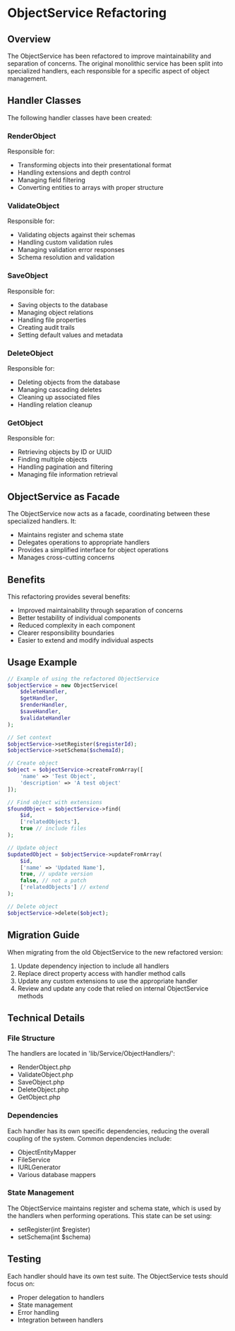 # ObjectService Refactoring

## Overview

The ObjectService has been refactored to improve maintainability and separation of concerns. The original monolithic service has been split into specialized handlers, each responsible for a specific aspect of object management.

## Handler Classes

The following handler classes have been created:

### RenderObject

Responsible for:
- Transforming objects into their presentational format
- Handling extensions and depth control
- Managing field filtering
- Converting entities to arrays with proper structure

### ValidateObject

Responsible for:
- Validating objects against their schemas
- Handling custom validation rules
- Managing validation error responses
- Schema resolution and validation

### SaveObject

Responsible for:
- Saving objects to the database
- Managing object relations
- Handling file properties
- Creating audit trails
- Setting default values and metadata

### DeleteObject

Responsible for:
- Deleting objects from the database
- Managing cascading deletes
- Cleaning up associated files
- Handling relation cleanup

### GetObject

Responsible for:
- Retrieving objects by ID or UUID
- Finding multiple objects
- Handling pagination and filtering
- Managing file information retrieval

## ObjectService as Facade

The ObjectService now acts as a facade, coordinating between these specialized handlers. It:
- Maintains register and schema state
- Delegates operations to appropriate handlers
- Provides a simplified interface for object operations
- Manages cross-cutting concerns

## Benefits

This refactoring provides several benefits:
- Improved maintainability through separation of concerns
- Better testability of individual components
- Reduced complexity in each component
- Clearer responsibility boundaries
- Easier to extend and modify individual aspects

## Usage Example

```php
// Example of using the refactored ObjectService
$objectService = new ObjectService(
    $deleteHandler,
    $getHandler,
    $renderHandler,
    $saveHandler,
    $validateHandler
);

// Set context
$objectService->setRegister($registerId);
$objectService->setSchema($schemaId);

// Create object
$object = $objectService->createFromArray([
    'name' => 'Test Object',
    'description' => 'A test object'
]);

// Find object with extensions
$foundObject = $objectService->find(
    $id,
    ['relatedObjects'],
    true // include files
);

// Update object
$updatedObject = $objectService->updateFromArray(
    $id,
    ['name' => 'Updated Name'],
    true, // update version
    false, // not a patch
    ['relatedObjects'] // extend
);

// Delete object
$objectService->delete($object);
```

## Migration Guide

When migrating from the old ObjectService to the new refactored version:

1. Update dependency injection to include all handlers
2. Replace direct property access with handler method calls
3. Update any custom extensions to use the appropriate handler
4. Review and update any code that relied on internal ObjectService methods

## Technical Details

### File Structure

The handlers are located in 'lib/Service/ObjectHandlers/':
- RenderObject.php
- ValidateObject.php
- SaveObject.php
- DeleteObject.php
- GetObject.php

### Dependencies

Each handler has its own specific dependencies, reducing the overall coupling of the system. Common dependencies include:
- ObjectEntityMapper
- FileService
- IURLGenerator
- Various database mappers

### State Management

The ObjectService maintains register and schema state, which is used by the handlers when performing operations. This state can be set using:
- setRegister(int $register)
- setSchema(int $schema)

## Testing

Each handler should have its own test suite. The ObjectService tests should focus on:
- Proper delegation to handlers
- State management
- Error handling
- Integration between handlers 